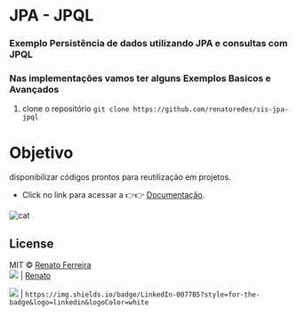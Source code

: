# JPA - JPQL
### Exemplo Persistência de dados utilizando JPA e consultas com JPQL 
### Nas implementações vamos ter alguns Exemplos Basicos e Avançados

1. clone o repositório `git clone https://github.com/renatoredes/sis-jpa-jpql`


# Objetivo
disponibilizar códigos prontos para reutilização em projetos.
- Click no link para acessar a 👉👉 [Documentação](https://github.com/renatoredes/sis-jpa-jpql/wiki).

![cat](https://1.bp.blogspot.com/-dMb8BKi9m08/VZKf2HA7_yI/AAAAAAAALZU/0Buymq0L4zg/s1600/jpa_class_level_architecture.png)

## License
MIT © [Renato Ferreira](https://github.com/renatoredes)<br />
<img src="https://img.shields.io/badge/LinkedIn-0077B5?style=for-the-badge&logo=linkedin&logoColor=white" /> | [Renato](https://www.linkedin.com/in/renatoredes/)<br />


<img src="https://img.shields.io/badge/LinkedIn-0077B5?style=for-the-badge&logo=linkedin&logoColor=white" /> | `https://img.shields.io/badge/LinkedIn-0077B5?style=for-the-badge&logo=linkedin&logoColor=white`
